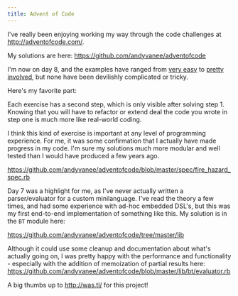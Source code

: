 ```yaml
---
title: Advent of Code
---
```


I've really been enjoying working my way through the code challenges at
<http://adventofcode.com/>.

My solutions are here: <https://github.com/andyvanee/adventofcode>

I'm now on day 8, and the examples have ranged from
[very easy](https://github.com/andyvanee/adventofcode/blob/master/bin/day_1) to
[pretty involved](https://github.com/andyvanee/adventofcode/blob/master/lib/bt.rb),
but none have been devilishly complicated or tricky.

Here's my favorite part:

Each exercise has a second step, which is only visible after solving step 1.
Knowing that you will have to refactor or extend deal the code you wrote in step
one is much more like real-world coding.

I think this kind of exercise is important at any level of programming
experience. For me, it was some confirmation that I actually have made progress
in my code. I'm sure my solutions much more modular and well tested than I would
have produced a few years ago.

<https://github.com/andyvanee/adventofcode/blob/master/spec/fire_hazard_spec.rb>

Day 7 was a highlight for me, as I've never actually written a parser/evaluator
for a custom minilanguage. I've read the theory a few times, and had some
experience with ad-hoc embedded DSL's, but this was my first end-to-end
implementation of something like this. My solution is in the `BT` module here:

<https://github.com/andyvanee/adventofcode/tree/master/lib>

Although it could use some cleanup and documentation about what's actually going
on, I was pretty happy with the performance and functionality - especially with
the addition of memoization of partial results here: 
<https://github.com/andyvanee/adventofcode/blob/master/lib/bt/evaluator.rb>

A big thumbs up to <http://was.tl/> for this project!
